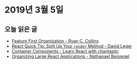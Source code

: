 # 2019년 3월 5일

## 오늘 읽은 글

* [Feature First Organization - Ryan C. Collins](https://medium.com/front-end-weekly/the-secret-to-organization-in-functional-programming-913484e85fc9)
* [React Quick Tip: Split Up Your `render` Method - David Leger](https://medium.com/front-end-weekly/react-quick-tip-split-up-your-render-method-5eb30e432e2)
* [Container Components - Learn React with chantastic](https://medium.com/@learnreact/container-components-c0e67432e005)
* [Organizing Large React Applications - Nathanael Beisiegel](http://engineering.kapost.com/2016/01/organizing-large-react-applications/)
